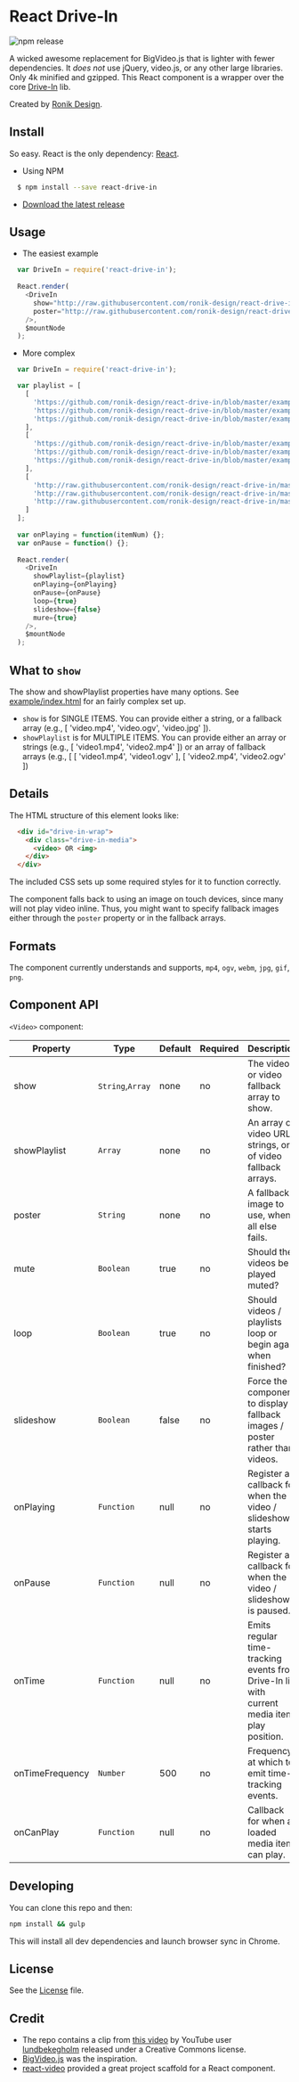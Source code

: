 # React Drive-In

![npm release](https://img.shields.io/npm/v/react-drive-in.svg?style=flat)

A wicked awesome replacement for BigVideo.js that is lighter with fewer dependencies. It _does not_ use jQuery, video.js, or any other large libraries. Only 4k minified and gzipped. This React component is a wrapper over the core [Drive-In](https://github.com/ronik-design/drive-in) lib. 

Created by [Ronik Design](http://www.ronikdesign.com).

## Install

So easy. React is the only dependency:
[React](http://facebook.github.io/react/downloads.html).

- Using NPM
```bash
  $ npm install --save react-drive-in
```

- [Download the latest release](https://github.com/ronik-design/react-drive-in/releases/latest)

## Usage

- The easiest example
```javascript
  var DriveIn = require('react-drive-in');
  
  React.render(
    <DriveIn 
      show="http://raw.githubusercontent.com/ronik-design/react-drive-in/master/example/glacier.mp4"
      poster="http://raw.githubusercontent.com/ronik-design/react-drive-in/master/example/glacier.jpg"
    />,
    $mountNode
  );
```

- More complex
```javascript
  var DriveIn = require('react-drive-in');

  var playlist = [
    [
      'https://github.com/ronik-design/react-drive-in/blob/master/example/pelo.mp4?raw=true',
      'https://github.com/ronik-design/react-drive-in/blob/master/example/pelo.ogv?raw=true',
      'https://github.com/ronik-design/react-drive-in/blob/master/example/pelo.jpg?raw=true'
    ],
    [
      'https://github.com/ronik-design/react-drive-in/blob/master/example/kaledo.mp4?raw=true',
      'https://github.com/ronik-design/react-drive-in/blob/master/example/kaledo.ogv?raw=true',
      'https://github.com/ronik-design/react-drive-in/blob/master/example/kaledo.jpg?raw=true'
    ],
    [
      'http://raw.githubusercontent.com/ronik-design/react-drive-in/master/example/glacier.mp4',
      'http://raw.githubusercontent.com/ronik-design/react-drive-in/master/example/glacier.ogv',
      'http://raw.githubusercontent.com/ronik-design/react-drive-in/master/example/glacier.jpg'
    ]
  ];
  
  var onPlaying = function(itemNum) {};
  var onPause = function() {};
      
  React.render(
    <DriveIn 
      showPlaylist={playlist}
      onPlaying={onPlaying}
      onPause={onPause}
      loop={true}
      slideshow={false}
      mure={true}
    />,
    $mountNode
  );
```

## What to `show`

The show and showPlaylist properties have many options. See [example/index.html](example/index.html) for an fairly complex set up.

- `show` is for SINGLE ITEMS. You can provide either a string, or a fallback array (e.g., [ 'video.mp4', 'video.ogv', 'video.jpg' ]). 
- `showPlaylist` is for MULTIPLE ITEMS. You can provide either an array or strings (e.g., [ 'video1.mp4', 'video2.mp4' ]) or an array of fallback arrays (e.g., [ [ 'video1.mp4', 'video1.ogv' ], [ 'video2.mp4', 'video2.ogv' ])

## Details

The HTML structure of this element looks like:

```html
  <div id="drive-in-wrap">
    <div class="drive-in-media">
      <video> OR <img>
    </div>
  </div>
```

The included CSS sets up some required styles for it to function correctly.

The component falls back to using an image on touch devices, since many will not play video inline. Thus, you might want to specify fallback images either through the `poster` property or in the fallback arrays.

## Formats

The component currently understands and supports, `mp4`, `ogv`, `webm`, `jpg`, `gif`, `png`.

## Component API

`<Video>` component:

Property | Type | Default | Required | Description
-------- | ---- | ------- | -------- |-----------
show | `String`,`Array` | none | no | The video or video fallback array to show.
showPlaylist | `Array` | none | no | An array of video URL strings, or of video fallback arrays.
poster | `String` | none | no | A fallback image to use, when all else fails.
mute | `Boolean` | true | no | Should the videos be played muted?
loop | `Boolean` | true | no | Should videos / playlists loop or begin again when finished?
slideshow | `Boolean` | false | no | Force the component to display fallback images / poster rather than videos.
onPlaying | `Function` | null | no | Register a callback for when the video / slideshow starts playing.
onPause | `Function` | null | no | Register a callback for when the video / slideshow is paused.
onTime | `Function` | null | no | Emits regular time-tracking events from Drive-In lib with current media item play position.
onTimeFrequency | `Number` | 500 | no | Frequency at which to emit time-tracking events.
onCanPlay | `Function` | null | no | Callback for when a loaded media item can play.

## Developing

You can clone this repo and then:

```bash
npm install && gulp
```

This will install all dev dependencies and launch browser sync in Chrome.

## License

See the [License](LICENSE) file.

## Credit

- The repo contains a clip from [this video](https://www.youtube.com/watch?v=U7IC-L2fq2o) by YouTube user [lundbekegholm](https://www.youtube.com/channel/UCMx-iVKPpKiRPQfc39nXvXw?spfreload=10) released under a Creative Commons license.
- [BigVideo.js](http://dfcb.github.io/BigVideo.js/) was the inspiration.
- [react-video](https://github.com/pedronauck/react-video) provided a great project scaffold for a React component.

